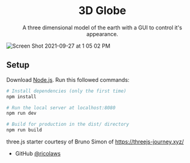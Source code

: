 <h1 align="center">3D Globe</h1>

<div align="center">
   A three dimensional model of the earth with a GUI to control it's appearance.
</div>

![Screen Shot 2021-09-27 at 1 05 02 PM](https://user-images.githubusercontent.com/41934323/134977638-ce01dbf5-5c1f-4316-a5a0-ca8b053c6076.png)

## Setup
Download [Node.js](https://nodejs.org/en/download/).
Run this followed commands:

``` bash
# Install dependencies (only the first time)
npm install

# Run the local server at localhost:8080
npm run dev

# Build for production in the dist/ directory
npm run build
```
three.js starter courtesy of Bruno Simon of https://threejs-journey.xyz/


- GitHub [@ricolaws](https://github.com/ricolaws)
